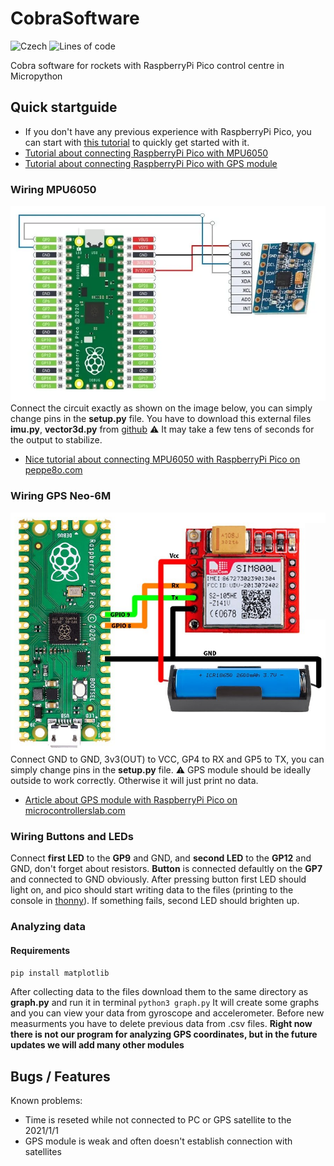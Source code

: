 # CobraSoftware

![Czech][czechLangBadge]
![Lines of code][codeLinesBadge]

Cobra software for rockets with RaspberryPi Pico control centre in Micropython

## Quick startguide

- If you don't have any previous experience with RaspberryPi Pico, you can start with [this tutorial][pico-GetStarted] to quickly get started with it.
- [Tutorial about connecting RaspberryPi Pico with MPU6050][MPU6050Link]
- [Tutorial about connecting RaspberryPi Pico with GPS module][GPSLink]

### Wiring MPU6050

![MPU6050 wiring][MPU6050Image]
Connect the circuit exactly as shown on the image below, you can simply change pins in the **setup.py** file.
You have to download this external files **imu.py**, **vector3d.py** from [github][MPUEXTERNALFILES]
:warning: It may take a few tens of seconds for the output to stabilize.

- [Nice tutorial about connecting MPU6050 with RaspberryPi Pico on peppe8o.com][MPU6050Link]

### Wiring GPS Neo-6M

![GPS wiring][GPSImage]
Connect GND to GND, 3v3(OUT) to VCC, GP4 to RX and GP5 to TX, you can simply change pins in the **setup.py** file.
:warning: GPS module should be ideally outside to work correctly. Otherwise it will just print no data.

- [Article about GPS module with RaspberryPi Pico on microcontrollerslab.com][GPSLink]

### Wiring Buttons and LEDs

Connect **first LED** to the **GP9** and GND, and **second LED** to the **GP12** and GND, don't forget about resistors.
**Button** is connected defaultly on the **GP7** and connected to GND obviously. After pressing button first LED should light on, and pico should start writing data to the files (printing to the console in [thonny](https://thonny.org)). If something fails, second LED should brighten up.

### Analyzing data

#### Requirements

```python
pip install matplotlib
```

After collecting data to the files download them to the same directory as **graph.py** and run it in terminal ```python3 graph.py``` It will create some graphs and you can view your data from gyroscope and accelerometer. Before new measurments you have to delete previous data from .csv files. **Right now there is not our program for analyzing GPS coordinates, but in the future updates we will add many other modules**

## Bugs / Features

Known problems:

- Time is reseted while not connected to PC or GPS satellite to the 2021/1/1
- GPS module is weak and often doesn't establish connection with satellites

[czechLangBadge]: https://img.shields.io/badge/MADE%20IN-CZECH-red?style=for-the-badge
[codeLinesBadge]: https://img.shields.io/tokei/lines/github/foglar/Cobra-Project?color=green&style=for-the-badge

[pico-GetStarted]: https://projects.raspberrypi.org/en/projects/getting-started-with-the-pico

[MPUEXTERNALFILES]: https://github.com/micropython-IMU/micropython-mpu9x50
[MPU6050Image]: https://raw.githubusercontent.com/foglar/Cobra-Project/main/Raspberry-PI-Pico-MPU6050.webp
[MPU6050Link]: https://peppe8o.com/using-gyroscope-and-accelerometer-with-mpu6050-raspberry-pi-pico-and-micropython/

[GPSImage]: https://raw.githubusercontent.com/foglar/Cobra-Project/main/Raspberry-Pi-Pico-NEO6M.jpg
[GPSLink]: https://microcontrollerslab.com/neo-6m-gps-module-raspberry-pi-pico-micropython/
